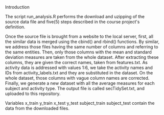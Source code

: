 Introduction

The script run_analysis.R performs the download and uzipping of the source data file and five(5) steps described in the course project's definition.

Once the source file is brought from a website to the local server, first, all the similar data is merged using the cbind() and rbind() functions. By similar, we address those files having the same number of columns and referring to the same entities.
Then, only those columns with the mean and standard deviation measures are taken from the whole dataset. After extracting these columns, they are given the correct names, taken from features.txt.
As activity data is addressed with values 1:6, we take the activity names and IDs from activity_labels.txt and they are substituted in the dataset.
On the whole dataset, those columns with vague column names are corrected.
Finally, we generate a new dataset with all the average measures for each subject and activity type. The output file is called secTidySet.txt, and uploaded to this repository.

Variables
x_train
y_train
x_test
y_test
subject_train
subject_test contain the data from the downloaded files.

